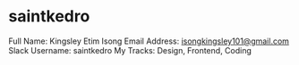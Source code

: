 # saintkedro
Full Name: Kingsley Etim Isong
Email Address: isongkingsley101@gmail.com
Slack Username: saintkedro
My Tracks: Design, Frontend, Coding
